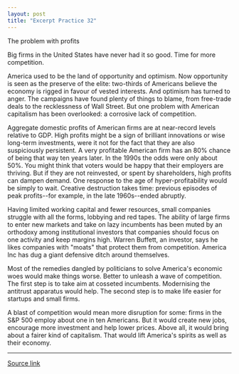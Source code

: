 ```yaml
---
layout: post
title: "Excerpt Practice 32"
---
```



The problem with profits

Big firms in the United States have never had it so good. Time for more competition.

America used to be the land of opportunity and optimism. Now opportunity is seen as the preserve of the elite: two-thirds of Americans believe the economy is rigged in favour of vested interests. And optimism has turned to anger. The campaigns have found plenty of things to blame, from free-trade deals to the recklessness of Wall Street. But one problem with American capitalism has been overlooked: a corrosive lack of competition. 

Aggregate domestic profits of American firms are at near-record levels relative to GDP. High profits might be a sign of brilliant innovations or wise long-term investments, were it not for the fact that they are also suspiciously persistent. A very profitable American firm has an 80% chance of being that way ten years later. In the 1990s the odds were only about 50%. You might think that voters would be happy that their employers are thriving. But if they are not reinvested, or spent by shareholders, high profits can dampen demand. One response to the age of hyper-profitability would be simply to wait. Creative destruction takes time: previous episodes of peak profits--for example, in the late 1960s--ended abruptly. 

Having limited working capital and fewer resources, small companies struggle with all the forms, lobbying and red tapes. The ability of large firms to enter new markets and take on lazy incumbents has been muted by an orthodoxy among institutional investors that companies should focus on one activity and keep margins high. Warren Buffett, an investor, says he likes companies with "moats" that protect them from competition. America Inc has dug a giant defensive ditch around themselves. 

Most of the remedies dangled by politicians to solve America's economic woes would make things worse. Better to unleash a wave of competition. The first step is to take aim at cosseted incumbents. Modernising the antitrust apparatus would help. The second step is to make life easier for startups and small firms. 

A blast of competition would mean more disruption for some: firms in the S&P 500 employ about one in ten Americans. But it would create new jobs, encourage more investment and help lower prices. Above all, it would bring about a fairer kind of capitalism. That would lift America's spirits as well as their economy.

*************************************************************************************

[Source link][link]

[link]: http://www.economist.com/news/leaders/21695392-big-firms-united-states-have-never-had-it-so-good-time-more-competition-problem
